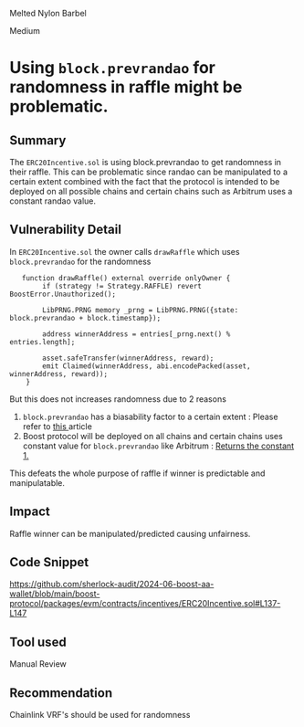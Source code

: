 Melted Nylon Barbel

Medium

# Using ``block.prevrandao`` for randomness in raffle might be problematic.

## Summary
The ``ERC20Incentive.sol`` is using block.prevrandao to get randomness in their raffle. This can be problematic since randao can be manipulated to a certain extent combined with the fact that the protocol is intended to be deployed on all possible chains and certain chains such as Arbitrum uses a constant randao value. 

## Vulnerability Detail
In ``ERC20Incentive.sol`` the owner calls ``drawRaffle`` which uses ``block.prevrandao`` for the randomness
```Solidity
   function drawRaffle() external override onlyOwner {
        if (strategy != Strategy.RAFFLE) revert BoostError.Unauthorized();

        LibPRNG.PRNG memory _prng = LibPRNG.PRNG({state: block.prevrandao + block.timestamp});

        address winnerAddress = entries[_prng.next() % entries.length];

        asset.safeTransfer(winnerAddress, reward);
        emit Claimed(winnerAddress, abi.encodePacked(asset, winnerAddress, reward));
    }
```
But this does not increases randomness due to 2 reasons 
1. ``block.prevrandao`` has a biasability factor to a certain extent : Please refer to [this ](https://soliditydeveloper.com/prevrandao)article
2. Boost protocol will be deployed on all chains and certain chains uses constant value for ``block.prevrandao`` like Arbitrum : [Returns the constant 1.](https://docs.arbitrum.io/build-decentralized-apps/arbitrum-vs-ethereum/solidity-support)

This defeats the whole purpose of raffle if winner is predictable and manipulatable. 

## Impact
Raffle winner can be manipulated/predicted causing unfairness. 

## Code Snippet
https://github.com/sherlock-audit/2024-06-boost-aa-wallet/blob/main/boost-protocol/packages/evm/contracts/incentives/ERC20Incentive.sol#L137-L147

## Tool used

Manual Review

## Recommendation
Chainlink VRF's should be used for randomness